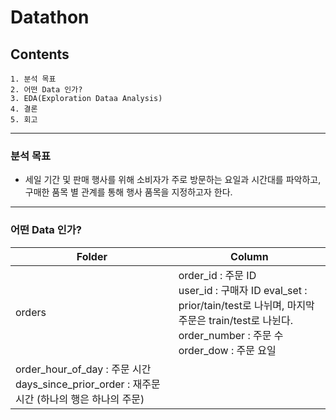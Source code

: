 # Datathon

## Contents
    1. 분석 목표
    2. 어떤 Data 인가?
    3. EDA(Exploration Dataa Analysis)
    4. 결론
    5. 회고
---    
### 분석 목표
 - 세일 기간 및 판매 행사를 위해 소비자가 주로 방문하는 요일과 시간대를 파악하고, 구매한 품목 별 관계를 통해 행사 품목을 지정하고자 한다.

---
### 어떤 Data 인가?
|Folder|Column|
|---|---|
|orders|order_id : 주문 ID<br>user_id : 구매자 ID  eval_set :  prior/tain/test로 나뉘며, 마지막 주문은 train/test로 나뉜다.  order_number : 주문 수  order_dow : 주문 요일  
        order_hour_of_day : 주문 시간  days_since_prior_order : 재주문 시간  (하나의 행은 하나의 주문)|
